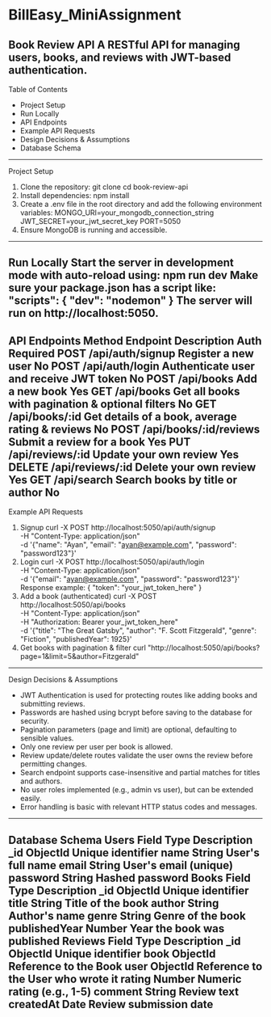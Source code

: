 # BillEasy_MiniAssignment
Book Review API
A RESTful API for managing users, books, and reviews with JWT-based authentication.
---
Table of Contents
- Project Setup
- Run Locally
- API Endpoints
- Example API Requests
- Design Decisions & Assumptions
- Database Schema
---
Project Setup
1. Clone the repository:
 git clone <your-repo-url>
 cd book-review-api
2. Install dependencies:
 npm install
3. Create a .env file in the root directory and add the following environment variables:
 MONGO_URI=your_mongodb_connection_string
 JWT_SECRET=your_jwt_secret_key
 PORT=5050
4. Ensure MongoDB is running and accessible.
---
Run Locally
Start the server in development mode with auto-reload using:
npm run dev
Make sure your package.json has a script like:
"scripts": {
 "dev": "nodemon"
}
The server will run on http://localhost:5050.
---
API Endpoints
Method Endpoint Description
Auth Required
POST /api/auth/signup Register a new user No
POST /api/auth/login Authenticate user and receive JWT token No
POST /api/books Add a new book Yes
GET /api/books Get all books with pagination & optional filters No
GET /api/books/:id Get details of a book, average rating & reviews No
POST /api/books/:id/reviews Submit a review for a book Yes
PUT /api/reviews/:id Update your own review Yes
DELETE /api/reviews/:id Delete your own review Yes
GET /api/search Search books by title or author No
---
Example API Requests
1. Signup
curl -X POST http://localhost:5050/api/auth/signup \
-H "Content-Type: application/json" \
-d '{"name": "Ayan", "email": "ayan@example.com", "password": "password123"}'
2. Login
curl -X POST http://localhost:5050/api/auth/login \
-H "Content-Type: application/json" \
-d '{"email": "ayan@example.com", "password": "password123"}'
Response example:
{
 "token": "your_jwt_token_here"
}
3. Add a book (authenticated)
curl -X POST http://localhost:5050/api/books \
-H "Content-Type: application/json" \
-H "Authorization: Bearer your_jwt_token_here" \
-d '{"title": "The Great Gatsby", "author": "F. Scott Fitzgerald", "genre": "Fiction",
"publishedYear": 1925}'
4. Get books with pagination & filter
curl "http://localhost:5050/api/books?page=1&limit=5&author=Fitzgerald"
---
Design Decisions & Assumptions
- JWT Authentication is used for protecting routes like adding books and submitting
reviews.
- Passwords are hashed using bcrypt before saving to the database for security.
- Pagination parameters (page and limit) are optional, defaulting to sensible values.
- Only one review per user per book is allowed.
- Review update/delete routes validate the user owns the review before permitting changes.
- Search endpoint supports case-insensitive and partial matches for titles and authors.
- No user roles implemented (e.g., admin vs user), but can be extended easily.
- Error handling is basic with relevant HTTP status codes and messages.
---
Database Schema
Users
Field Type Description
_id ObjectId Unique identifier
name String User's full name
email String User's email (unique)
password String Hashed password
Books
Field Type Description
_id ObjectId Unique identifier
title String Title of the book
author String Author's name
genre String Genre of the book
publishedYear Number Year the book was published
Reviews
Field Type Description
_id ObjectId Unique identifier
book ObjectId Reference to the Book
user ObjectId Reference to the User who wrote it
rating Number Numeric rating (e.g., 1-5)
comment String Review text
createdAt Date Review submission date
---
